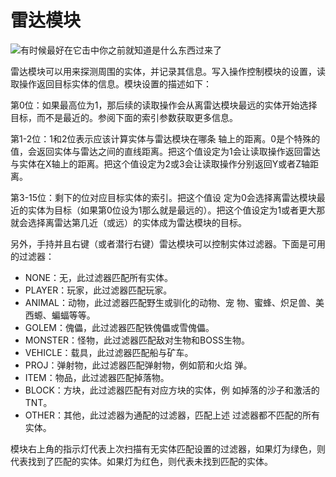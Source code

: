 # 雷达模块

![有时候最好在它击中你之前就知道是什么东西过来了](item:tisadvanced:radar_module)

雷达模块可以用来探测周围的实体，并记录其信息。写入操作控制模块的设置，读取操作返回目标实体的信息。模块设置的描述如下：

第0位：如果最高位为1，那后续的读取操作会从离雷达模块最远的实体开始选择目标，而不是最近的。参阅下面的索引参数获取更多信息。

第1-2位：1和2位表示应该计算实体与雷达模块在哪条 轴上的距离。0是个特殊的值，会返回实体与雷达之间的直线距离。把这个值设定为1会让读取操作返回雷达与实体在X轴上的距离。把这个值设定为2或3会让读取操作分别返回Y或者Z轴距离。

第3-15位：剩下的位对应目标实体的索引。把这个值设 定为0会选择离雷达模块最近的实体为目标（如果第0位设为1那么就是最远的）。把这个值设定为1或者更大那就会选择离雷达第几近（或远）的实体成为雷达模块的目标。

另外，手持并且右键（或者潜行右键）雷达模块可以控制实体过滤器。下面是可用的过滤器：

- NONE：无，此过滤器匹配所有实体。
- PLAYER：玩家，此过滤器匹配玩家。
- ANIMAL：动物，此过滤器匹配野生或驯化的动物、宠 物、蜜蜂、炽足兽、美西螈、蝙蝠等等。
- GOLEM：傀儡，此过滤器匹配铁傀儡或雪傀儡。
- MONSTER：怪物，此过滤器匹配敌对生物和BOSS生物。
- VEHICLE：载具，此过滤器匹配船与矿车。
- PROJ：弹射物，此过滤器匹配弹射物，例如箭和火焰 弹。
- ITEM：物品，此过滤器匹配掉落物。
- BLOCK：方块，此过滤器匹配有对应方块的实体，例 如掉落的沙子和激活的TNT。
- OTHER：其他，此过滤器为通配的过滤器，匹配上述 过滤器都不匹配的所有实体。

模块右上角的指示灯代表上次扫描有无实体匹配设置的过滤器，如果灯为绿色，则代表找到了匹配的实体。如果灯为红色，则代表未找到匹配的实体。
